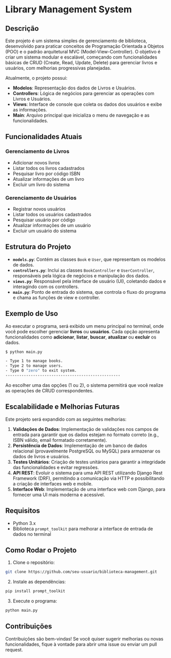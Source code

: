 # Library Management System

## Descrição

Este projeto é um sistema simples de gerenciamento de biblioteca, desenvolvido para praticar conceitos de Programação Orientada a Objetos (POO) e o padrão arquitetural MVC (Model-View-Controller). O objetivo é criar um sistema modular e escalável, começando com funcionalidades básicas de CRUD (Create, Read, Update, Delete) para gerenciar livros e usuários, com melhorias progressivas planejadas.

Atualmente, o projeto possui:

- **Modelos**: Representação dos dados de Livros e Usuários.
- **Controllers**: Lógica de negócios para gerenciar as operações com Livros e Usuários.
- **Views**: Interface de console que coleta os dados dos usuários e exibe as informações.
- **Main**: Arquivo principal que inicializa o menu de navegação e as funcionalidades.

## Funcionalidades Atuais

### Gerenciamento de Livros

- Adicionar novos livros
- Listar todos os livros cadastrados
- Pesquisar livro por código ISBN
- Atualizar informações de um livro
- Excluir um livro do sistema

### Gerenciamento de Usuários

- Registrar novos usuários
- Listar todos os usuários cadastrados
- Pesquisar usuário por código
- Atualizar informações de um usuário
- Excluir um usuário do sistema

## Estrutura do Projeto

- **`models.py`**: Contém as classes `Book` e `User`, que representam os modelos de dados.
- **`controllers.py`**: Inclui as classes `BookController` e `UserController`, responsáveis pela lógica de negócios e manipulação dos dados.
- **`views.py`**: Responsável pela interface de usuário (UI), coletando dados e interagindo com os controllers.
- **`main.py`**: Ponto de entrada do sistema, que controla o fluxo do programa e chama as funções de view e controller.

## Exemplo de Uso

Ao executar o programa, será exibido um menu principal no terminal, onde você pode escolher gerenciar **livros** ou **usuários**. Cada opção apresenta funcionalidades como **adicionar**, **listar**, **buscar**, **atualizar** ou **excluir** os dados.

```bash
$ python main.py

- Type 1 to manage books.
- Type 2 to manage users.
- Type 0 "zero" to exit system.
--------------------------------------------------
```

Ao escolher uma das opções (1 ou 2), o sistema permitirá que você realize as operações de CRUD correspondentes.

## Escalabilidade e Melhorias Futuras

Este projeto será expandido com as seguintes melhorias:

1. **Validações de Dados**: Implementação de validações nos campos de entrada para garantir que os dados estejam no formato correto (e.g., ISBN válido, email formatado corretamente).
2. **Persistência de Dados**: Implementação de um banco de dados relacional (provavelmente PostgreSQL ou MySQL) para armazenar os dados de livros e usuários.
3. **Testes Unitários**: Criação de testes unitários para garantir a integridade das funcionalidades e evitar regressões.
4. **API REST**: Evoluir o sistema para uma API REST utilizando Django Rest Framework (DRF), permitindo a comunicação via HTTP e possibilitando a criação de interfaces web e mobile.
5. **Interface Web**: Implementação de uma interface web com Django, para fornecer uma UI mais moderna e acessível.

## Requisitos

- Python 3.x
- Biblioteca `prompt_toolkit` para melhorar a interface de entrada de dados no terminal

## Como Rodar o Projeto

1. Clone o repositório:

```bash
git clone https://github.com/seu-usuario/biblioteca-management.git
```

2. Instale as dependências:

```bash
pip install prompt_toolkit
```

3. Execute o programa:

```bash
python main.py
```

## Contribuições

Contribuições são bem-vindas! Se você quiser sugerir melhorias ou novas funcionalidades, fique à vontade para abrir uma issue ou enviar um pull request.
